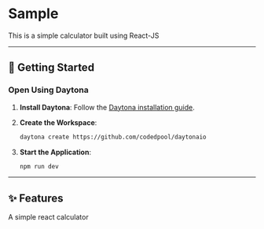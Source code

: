 # Sample <REACT-JS>

This is a simple calculator built using React-JS

---

## 🚀 Getting Started

### Open Using Daytona

1. **Install Daytona**: Follow the [Daytona installation guide](https://www.daytona.io/docs/installation/installation/).
2. **Create the Workspace**:

   ```bash
   daytona create https://github.com/codedpool/daytonaio
   ```

3. **Start the Application**:
   ```bash
   npm run dev
   ```

---

## ✨ Features

A simple react calculator
